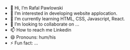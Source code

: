 - 👋 Hi, I’m Rafal Pawlowski
- 👀 I’m interested in developing website applocation.
- 🌱 I’m currently learning HTML, CSS, Javascript, React.
- 💞️ I’m looking to collaborate on ...
- 📫 How to reach me Linkedin
- 😄 Pronouns: hum/his
- ⚡ Fun fact: ...

<!---
RafPaw7/RafPaw7 is a ✨ special ✨ repository because its `README.md` (this file) appears on your GitHub profile.
You can click the Preview link to take a look at your changes.
--->
